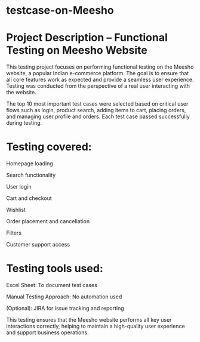 # testcase-on-Meesho
# Project Description – Functional Testing on Meesho Website
This testing project focuses on performing functional testing on the Meesho website, a popular Indian e-commerce platform. The goal is to ensure that all core features work as expected and provide a seamless user experience. Testing was conducted from the perspective of a real user interacting with the website.

The top 10 most important test cases were selected based on critical user flows such as login, product search, adding items to cart, placing orders, and managing user profile and orders. Each test case passed successfully during testing.

# Testing covered:

Homepage loading

Search functionality

User login

Cart and checkout

Wishlist

Order placement and cancellation

Filters

Customer support access

# Testing tools used:

Excel Sheet: To document test cases

Manual Testing Approach: No automation used

(Optional): JIRA for issue tracking and reporting

This testing ensures that the Meesho website performs all key user interactions correctly, helping to maintain a high-quality user experience and support business operations.


